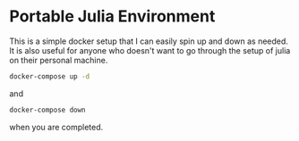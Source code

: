 # Portable Julia Environment

This is a simple docker setup that I can easily spin up and down as needed. It is also useful for anyone who doesn't want to go through the setup of julia on their personal machine. 

```bash
docker-compose up -d
```

and 

```bash
docker-compose down
```

when you are completed. 
